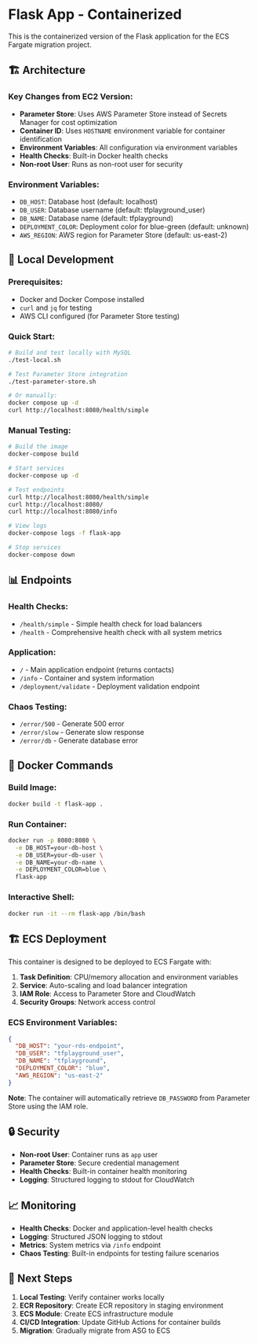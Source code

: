 # Flask App - Containerized

This is the containerized version of the Flask application for the ECS Fargate migration project.

## 🏗️ Architecture

### Key Changes from EC2 Version:
- **Parameter Store**: Uses AWS Parameter Store instead of Secrets Manager for cost optimization
- **Container ID**: Uses `HOSTNAME` environment variable for container identification
- **Environment Variables**: All configuration via environment variables
- **Health Checks**: Built-in Docker health checks
- **Non-root User**: Runs as non-root user for security

### Environment Variables:
- `DB_HOST`: Database host (default: localhost)
- `DB_USER`: Database username (default: tfplayground_user)
- `DB_NAME`: Database name (default: tfplayground)
- `DEPLOYMENT_COLOR`: Deployment color for blue-green (default: unknown)
- `AWS_REGION`: AWS region for Parameter Store (default: us-east-2)

## 🚀 Local Development

### Prerequisites:
- Docker and Docker Compose installed
- `curl` and `jq` for testing
- AWS CLI configured (for Parameter Store testing)

### Quick Start:
```bash
# Build and test locally with MySQL
./test-local.sh

# Test Parameter Store integration
./test-parameter-store.sh

# Or manually:
docker compose up -d
curl http://localhost:8080/health/simple
```

### Manual Testing:
```bash
# Build the image
docker-compose build

# Start services
docker-compose up -d

# Test endpoints
curl http://localhost:8080/health/simple
curl http://localhost:8080/
curl http://localhost:8080/info

# View logs
docker-compose logs -f flask-app

# Stop services
docker-compose down
```

## 📊 Endpoints

### Health Checks:
- `/health/simple` - Simple health check for load balancers
- `/health` - Comprehensive health check with all system metrics

### Application:
- `/` - Main application endpoint (returns contacts)
- `/info` - Container and system information
- `/deployment/validate` - Deployment validation endpoint

### Chaos Testing:
- `/error/500` - Generate 500 error
- `/error/slow` - Generate slow response
- `/error/db` - Generate database error

## 🔧 Docker Commands

### Build Image:
```bash
docker build -t flask-app .
```

### Run Container:
```bash
docker run -p 8080:8080 \
  -e DB_HOST=your-db-host \
  -e DB_USER=your-db-user \
  -e DB_NAME=your-db-name \
  -e DEPLOYMENT_COLOR=blue \
  flask-app
```

### Interactive Shell:
```bash
docker run -it --rm flask-app /bin/bash
```

## 🏗️ ECS Deployment

This container is designed to be deployed to ECS Fargate with:

1. **Task Definition**: CPU/memory allocation and environment variables
2. **Service**: Auto-scaling and load balancer integration
3. **IAM Role**: Access to Parameter Store and CloudWatch
4. **Security Groups**: Network access control

### ECS Environment Variables:
```json
{
  "DB_HOST": "your-rds-endpoint",
  "DB_USER": "tfplayground_user",
  "DB_NAME": "tfplayground",
  "DEPLOYMENT_COLOR": "blue",
  "AWS_REGION": "us-east-2"
}
```

**Note**: The container will automatically retrieve `DB_PASSWORD` from Parameter Store using the IAM role.

## 🔒 Security

- **Non-root User**: Container runs as `app` user
- **Parameter Store**: Secure credential management
- **Health Checks**: Built-in container health monitoring
- **Logging**: Structured logging to stdout for CloudWatch

## 📈 Monitoring

- **Health Checks**: Docker and application-level health checks
- **Logging**: Structured JSON logging to stdout
- **Metrics**: System metrics via `/info` endpoint
- **Chaos Testing**: Built-in endpoints for testing failure scenarios

## 🚀 Next Steps

1. **Local Testing**: Verify container works locally
2. **ECR Repository**: Create ECR repository in staging environment
3. **ECS Module**: Create ECS infrastructure module
4. **CI/CD Integration**: Update GitHub Actions for container builds
5. **Migration**: Gradually migrate from ASG to ECS 